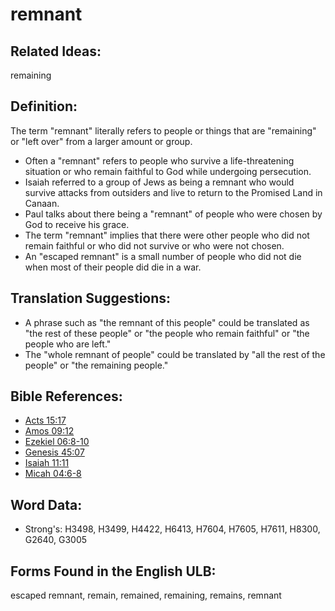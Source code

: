 # remnant

## Related Ideas:

remaining

## Definition:

The term "remnant" literally refers to people or things that are "remaining" or "left over" from a larger amount or group.

* Often a "remnant" refers to people who survive a life-threatening situation or who remain faithful to God while undergoing persecution.
* Isaiah referred to a group of Jews as being a remnant who would survive attacks from outsiders and live to return to the Promised Land in Canaan.
* Paul talks about there being a "remnant" of people who were chosen by God to receive his grace.
* The term "remnant" implies that there were other people who did not remain faithful or who did not survive or who were not chosen.
* An "escaped remnant" is a small number of people who did not die when most of their people did die in a war.

## Translation Suggestions:

* A phrase such as "the remnant of this people" could be translated as "the rest of these people" or "the people who remain faithful" or "the people who are left."
* The "whole remnant of people" could be translated by "all the rest of the people" or "the remaining people."

## Bible References:

* [Acts 15:17](rc://en/tn/help/act/15/17)
* [Amos 09:12](rc://en/tn/help/amo/09/12)
* [Ezekiel 06:8-10](rc://en/tn/help/ezk/06/08)
* [Genesis 45:07](rc://en/tn/help/gen/45/07)
* [Isaiah 11:11](rc://en/tn/help/isa/11/11)
* [Micah 04:6-8](rc://en/tn/help/mic/04/06)

## Word Data:

* Strong's: H3498, H3499, H4422, H6413, H7604, H7605, H7611, H8300, G2640, G3005

## Forms Found in the English ULB:

escaped remnant, remain, remained, remaining, remains, remnant

